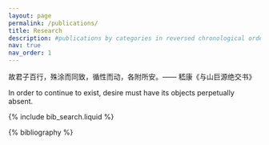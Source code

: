 ```yaml
---
layout: page
permalink: /publications/
title: Research
description: #publications by categories in reversed chronological order. generated by jekyll-scholar.
nav: true
nav_order: 1
---
```


故君子百行，殊涂而同致，循性而动，各附所安。—— 嵇康《与山巨源绝交书》

In order to continue to exist, desire must have its objects perpetually absent.

<!-- _pages/publications.md -->

<!-- Bibsearch Feature -->

{% include bib_search.liquid %}

<div class="publications">

{% bibliography %}

</div>
